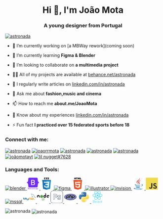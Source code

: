 <h1 align="center">Hi 👋, I'm João Mota</h1>
<h3 align="center">A young designer from Portugal</h3>

<p align="left"> <a href="https://github.com/ryo-ma/github-profile-trophy"><img src="https://github-profile-trophy.vercel.app/?username=astronada" alt="astronada" /></a> </p>

- 🔭 I’m currently working on [a MBWay rework](coming soon)

- 🌱 I’m currently learning **Figma & Blender**

- 👯 I’m looking to collaborate on **a multimedia project**

- 👨‍💻 All of my projects are available at [behance.net/astronada](behance.net/astronada)

- 📝 I regularly write articles on [linkedin.com/in/astronada](linkedin.com/in/astronada)

- 💬 Ask me about **fashion,music and cinema**

- 📫 How to reach me **about.me/JoaoMota**

- 📄 Know about my experiences [linkedin.com/in/astronada](linkedin.com/in/astronada)

- ⚡ Fun fact **I practiced over 15 federated sports before 18**

<h3 align="left">Connect with me:</h3>
<p align="left">
<a href="https://linkedin.com/in/astronada" target="blank"><img align="center" src="https://cdn.jsdelivr.net/npm/simple-icons@3.0.1/icons/linkedin.svg" alt="astronada" height="30" width="40" /></a>
<a href="https://fb.com/joaorrmota" target="blank"><img align="center" src="https://cdn.jsdelivr.net/npm/simple-icons@3.0.1/icons/facebook.svg" alt="joaorrmota" height="30" width="40" /></a>
<a href="https://instagram.com/astronada" target="blank"><img align="center" src="https://cdn.jsdelivr.net/npm/simple-icons@3.0.1/icons/instagram.svg" alt="astronada" height="30" width="40" /></a>
<a href="https://dribbble.com/astronada" target="blank"><img align="center" src="https://cdn.jsdelivr.net/npm/simple-icons@3.0.1/icons/dribbble.svg" alt="astronada" height="30" width="40" /></a>
<a href="https://www.behance.net/astronada" target="blank"><img align="center" src="https://cdn.jsdelivr.net/npm/simple-icons@3.0.1/icons/behance.svg" alt="astronada" height="30" width="40" /></a>
<a href="https://www.youtube.com/c/joãomotayt" target="blank"><img align="center" src="https://cdn.jsdelivr.net/npm/simple-icons@3.0.1/icons/youtube.svg" alt="joãomotayt" height="30" width="40" /></a>
<a href="https://discord.gg/lil nugget#7628" target="blank"><img align="center" src="https://cdn.jsdelivr.net/npm/simple-icons@3.0.1/icons/discord.svg" alt="lil nugget#7628" height="30" width="40" /></a>
</p>

<h3 align="left">Languages and Tools:</h3>
<p align="left"> <a href="https://www.blender.org/" target="_blank"> <img src="https://download.blender.org/branding/community/blender_community_badge_white.svg" alt="blender" width="40" height="40"/> </a> <a href="https://getbootstrap.com" target="_blank"> <img src="https://raw.githubusercontent.com/devicons/devicon/master/icons/bootstrap/bootstrap-plain-wordmark.svg" alt="bootstrap" width="40" height="40"/> </a> <a href="https://www.w3schools.com/css/" target="_blank"> <img src="https://raw.githubusercontent.com/devicons/devicon/master/icons/css3/css3-original-wordmark.svg" alt="css3" width="40" height="40"/> </a> <a href="https://www.figma.com/" target="_blank"> <img src="https://www.vectorlogo.zone/logos/figma/figma-icon.svg" alt="figma" width="40" height="40"/> </a> <a href="https://www.w3.org/html/" target="_blank"> <img src="https://raw.githubusercontent.com/devicons/devicon/master/icons/html5/html5-original-wordmark.svg" alt="html5" width="40" height="40"/> </a> <a href="https://www.adobe.com/in/products/illustrator.html" target="_blank"> <img src="https://www.vectorlogo.zone/logos/adobe_illustrator/adobe_illustrator-icon.svg" alt="illustrator" width="40" height="40"/> </a> <a href="https://www.invisionapp.com/" target="_blank"> <img src="https://www.vectorlogo.zone/logos/invisionapp/invisionapp-icon.svg" alt="invision" width="40" height="40"/> </a> <a href="https://www.java.com" target="_blank"> <img src="https://raw.githubusercontent.com/devicons/devicon/master/icons/java/java-original.svg" alt="java" width="40" height="40"/> </a> <a href="https://developer.mozilla.org/en-US/docs/Web/JavaScript" target="_blank"> <img src="https://raw.githubusercontent.com/devicons/devicon/master/icons/javascript/javascript-original.svg" alt="javascript" width="40" height="40"/> </a> <a href="https://www.microsoft.com/en-us/sql-server" target="_blank"> <img src="https://cdn.worldvectorlogo.com/logos/microsoft-sql-server.svg" alt="mssql" width="40" height="40"/> </a> <a href="https://www.mysql.com/" target="_blank"> <img src="https://raw.githubusercontent.com/devicons/devicon/master/icons/mysql/mysql-original-wordmark.svg" alt="mysql" width="40" height="40"/> </a> <a href="https://nodejs.org" target="_blank"> <img src="https://raw.githubusercontent.com/devicons/devicon/master/icons/nodejs/nodejs-original-wordmark.svg" alt="nodejs" width="40" height="40"/> </a> <a href="https://www.photoshop.com/en" target="_blank"> <img src="https://raw.githubusercontent.com/devicons/devicon/master/icons/photoshop/photoshop-line.svg" alt="photoshop" width="40" height="40"/> </a> <a href="https://www.php.net" target="_blank"> <img src="https://raw.githubusercontent.com/devicons/devicon/master/icons/php/php-original.svg" alt="php" width="40" height="40"/> </a> <a href="https://www.python.org" target="_blank"> <img src="https://raw.githubusercontent.com/devicons/devicon/master/icons/python/python-original.svg" alt="python" width="40" height="40"/> </a> <a href="https://reactjs.org/" target="_blank"> <img src="https://raw.githubusercontent.com/devicons/devicon/master/icons/react/react-original-wordmark.svg" alt="react" width="40" height="40"/> </a> </p>

<p><img align="left" src="https://github-readme-stats.vercel.app/api/top-langs?username=astronada&show_icons=true&locale=en&layout=compact" alt="astronada" /></p>

<p>&nbsp;<img align="center" src="https://github-readme-stats.vercel.app/api?username=astronada&show_icons=true&locale=en" alt="astronada" /></p>
